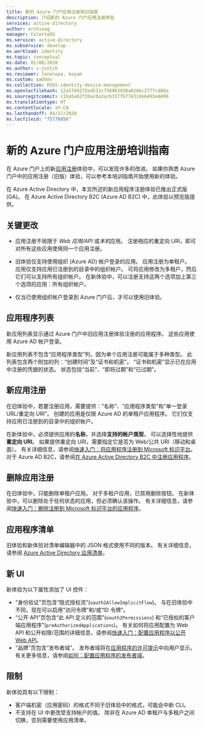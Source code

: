 ```yaml
---
title: 新的 Azure 门户应用注册培训指南
description: 介绍新的 Azure 门户应用注册体验
services: active-directory
author: archieag
manager: CelesteDG
ms.service: active-directory
ms.subservice: develop
ms.workload: identity
ms.topic: conceptual
ms.date: 01/06/2020
ms.author: v-junlch
ms.reviewer: lenalepa, keyam
ms.custom: aaddev
ms.collection: M365-identity-device-management
ms.openlocfilehash: 12a5768275ed531c756963930a0266c277fcd80a
ms.sourcegitcommit: c1ba5a62f30ac0a3acb337fb77431de6493e6096
ms.translationtype: HT
ms.contentlocale: zh-CN
ms.lasthandoff: 04/17/2020
ms.locfileid: "75776856"
---
```

# <a name="new-azure-portal-app-registration-training-guide"></a>新的 Azure 门户应用注册培训指南

在 Azure 门户上的新[应用注册](https://portal.azure.cn/#blade/Microsoft_AAD_IAM/ActiveDirectoryMenuBlade/RegisteredAppsPreview)体验中，可以发现许多的改进。 如果你熟悉 Azure 门户中的应用注册（旧版）体验，可以参考本培训指南开始使用新的体验。

在 Azure Active Directory 中，本文所述的新应用程序注册体验已推出正式版 (GA)。 在 Azure Active Directory B2C (Azure AD B2C) 中，此体验以预览版提供。

## <a name="key-changes"></a>关键更改

- 应用注册不局限于 *Web 应用/API* 或*本机*应用。 注册相应的重定向 URI，即可对所有这些应用使用同一个应用注册。

- 旧体验仅支持使用组织 (Azure AD) 帐户登录的应用。 应用注册为单租户。 应用仅支持应用已注册到的目录中的组织帐户。 可将应用修改为多租户，然后它们可以支持所有组织帐户。 在新体验中，可以注册支持这两个选项加上第三个选项的应用：所有组织帐户。

- 仅当已使用组织帐户登录到 Azure 门户后，才可以使用旧体验。 

## <a name="list-of-applications"></a>应用程序列表

新应用列表显示通过 Azure 门户中旧应用注册体验注册的应用程序。 这些应用使用 Azure AD 帐户登录。

新应用列表不包含“应用程序类型”列，因为单个应用注册可能属于多种类型。  此列表包含两个附加的列：“创建时间”及“证书和机密”。   “证书和机密”显示已在应用中注册的凭据的状态。  状态包括“当前”、“即将过期”和“已过期”。   

## <a name="new-app-registration"></a>新应用注册

在旧体验中，若要注册应用，需要提供：“名称”、“应用程序类型”和“单一登录 URL/重定向 URI”。    创建的应用是仅限 Azure AD 的单租户应用程序。 它们仅支持应用已注册到的目录中的组织帐户。

在新体验中，必须提供应用的**名称**，并选择**支持的帐户类型**。 可以选择性地提供**重定向 URI**。 如果提供重定向 URI，需要指定它是否为 Web/公共 URI（移动和桌面）。 有关详细信息，请参阅[快速入门：将应用程序注册到 Microsoft 标识平台](quickstart-register-app.md)。 对于 Azure AD B2C，请参阅[在 Azure Active Directory B2C 中注册应用程序](../../active-directory-b2c/tutorial-register-applications.md)。


## <a name="deleting-an-app-registration"></a>删除应用注册

在旧体验中，只能删除单租户应用。 对于多租户应用，已禁用删除按钮。 在新体验中，可以删除处于任何状态的应用，但必须确认该操作。 有关详细信息，请参阅[快速入门：删除注册到 Microsoft 标识平台的应用程序](quickstart-remove-app.md)。

## <a name="application-manifest"></a>应用程序清单

旧体验和新体验对清单编辑器中的 JSON 格式使用不同的版本。 有关详细信息，请参阅 [Azure Active Directory 应用清单](reference-app-manifest.md)。

## <a name="new-ui"></a>新 UI

新体验为以下属性添加了 UI 控件：

- “身份验证”页包含“隐式授权流”(`oauth2AllowImplicitFlow`)。   与在旧体验中不同，现在可以启用“访问令牌”和/或“ID 令牌”。  
- “公开 API”页包含“此 API 定义的范围”(`oauth2Permissions`) 和“已授权的客户端应用程序”(`preAuthorizedApplications`)。    有关如何将应用配置为 Web API 和公开权限/范围的详细信息，请参阅[快速入门：配置应用程序以公开 Web API](quickstart-configure-app-expose-web-apis.md)。
- “品牌”页包含“发布者域”。   发布者域将在[应用程序的许可提示](application-consent-experience.md)中向用户显示。 有关更多信息，请参阅[如何：配置应用程序的发布者域](howto-configure-publisher-domain.md)。

## <a name="limitations"></a>限制

新体验具有以下限制：

- 客户端机密（应用密码）的格式不同于旧体验中的格式，可能会中断 CLI。
- 不支持在 UI 中更改受支持帐户的值。 除非在 Azure AD 单租户与多租户之间切换，否则需要使用应用清单。

<!-- Update_Description: wording update -->